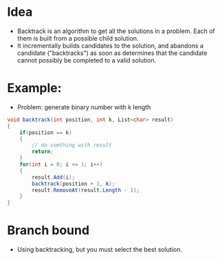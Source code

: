 # Idea
- Backtrack is an algorithm to get all the solutions in a problem. Each of them is built from a possible child solution.
- It incrementally builds candidates to the solution, and abandons a candidate ("backtracks") as soon as determines that the candidate cannot possibly be completed to a valid solution.
# Example:
- Problem: generate binary number with k length
```csharp
void backtrack(int position, int k, List<char> result)
{
	if(position == k)
	{
		// do somthing with result
		return;
	}
	for(int i = 0; i <= 1; i++)
	{
		result.Add(i);
		backtrack(position + 1, k);
		result.RemoveAt(result.Length - 1);
	}
}
```
# Branch bound
- Using backtracking, but you must select the best solution.